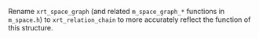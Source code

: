 Rename `xrt_space_graph` (and related `m_space_graph_*` functions in `m_space.h`) to `xrt_relation_chain` to more accurately reflect the function of this structure.

